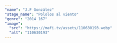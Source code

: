 ```yaml
---
"name": "J.F González"
"stage_name": "Pololos al viento"
"genre": "2014_167"
"image":
  "src": "https://mafi.tv/assets/110630193.webp"
  "alt": "110630193"
---
```

